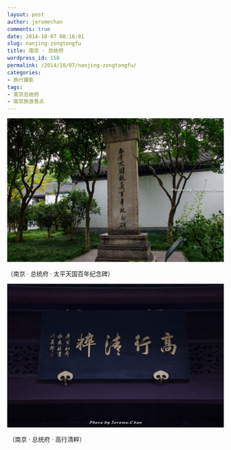 ```yaml
---
layout: post
author: jeromechan
comments: true
date: 2014-10-07 08:16:01
slug: nanjing-zongtongfu
title: 南京 · 总统府
wordpress_id: 158
permalink: /2014/10/07/nanjing-zongtongfu/
categories:
- 旅行摄影
tags:
- 南京总统府
- 南京旅游景点
---
```


[![南京总统府](/images/2014-10-07-nanjing-zongtongfu/DSC_0858-1024x678.jpg)
](/images/2014-10-07-nanjing-zongtongfu/DSC_0858.jpg)


（南京 · 总统府 · 太平天国百年纪念碑）


[![南京总统府](/images/2014-10-07-nanjing-zongtongfu/DSC_0853-1024x678.jpg)](/images/2014-10-07-nanjing-zongtongfu/DSC_0858.jpg)


 （南京 · 总统府 · 高行清粹）


